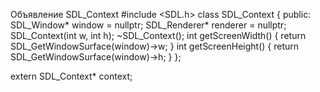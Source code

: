 Объявление SDL_Context
#include <SDL.h>
class SDL_Context {
public:
    SDL_Window* window = nullptr;
    SDL_Renderer* renderer = nullptr;
    SDL_Context(int w, int h);
    ~SDL_Context();
    int getScreenWidth() {
        return SDL_GetWindowSurface(window)->w;
    }
    int getScreenHeight() {
        return SDL_GetWindowSurface(window)->h;
    }
};

extern SDL_Context* context;
